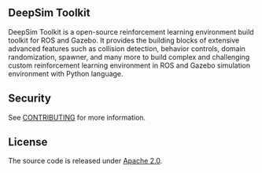 ## DeepSim Toolkit

DeepSim Toolkit is a open-source reinforcement learning environment build toolkit for ROS and Gazebo. It provides the building blocks of extensive advanced features such as collision detection, behavior controls, domain randomization, spawner, and many more to build complex and challenging custom reinforcement learning environment in ROS and Gazebo simulation environment with Python language.

## Security

See [CONTRIBUTING](CONTRIBUTING.md#security-issue-notifications) for more information.

## License

The source code is released under [Apache 2.0](https://aws.amazon.com/apache-2-0/).

